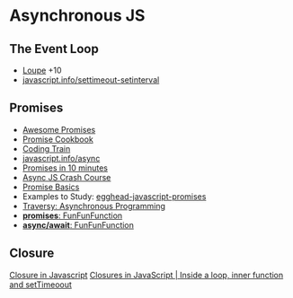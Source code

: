 # Asynchronous JS

## The Event Loop

* [Loupe](http://latentflip.com/loupe/) +10
* [javascript.info/settimeout-setinterval](https://javascript.info/settimeout-setinterval)

## Promises

* [Awesome Promises](https://github.com/wbinnssmith/awesome-promises)
* [Promise Cookbook](https://github.com/mattdesl/promise-cookbook)
* [Coding Train](https://www.youtube.com/watch?v=QO4NXhWo_NM&list=PLRqwX-V7Uu6bKLPQvPRNNE65kBL62mVfx)
* [javascript.info/async](https://javascript.info/async)
* [Promises in 10 minutes](https://www.youtube.com/watch?v=DHvZLI7Db8E)
* [Async JS Crash Course](https://www.youtube.com/watch?v=PoRJizFvM7s)
* [Promise Basics](https://javascript.info/promise-basics)
* Examples to Study: [egghead-javascript-promises](https://github.com/mariusschulz/egghead-javascript-promises)
* [Traversy: Asynchronous Programming](https://www.youtube.com/watch?v=PoRJizFvM7s)
* [__promises__: FunFunFunction](https://www.youtube.com/watch?v=2d7s3spWAzo&list=PL0zVEGEvSaeEd9hlmCXrk5yUyqUag-n84)
* [__async/await__: FunFunFunction](https://www.youtube.com/watch?v=568g8hxJJp4)

## Closure

[Closure in Javascript](https://www.youtube.com/watch?v=71AtaJpJHw0&t=7s)
[Closures in JavaScript | Inside a loop, inner function and setTimeoout](https://www.youtube.com/watch?v=-xqJo5VRP4A)
